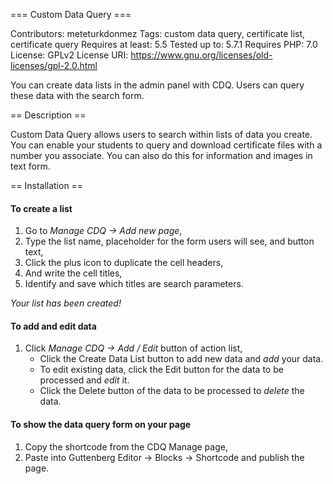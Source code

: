 === Custom Data Query ===

Contributors: meteturkdonmez
Tags: custom data query, certificate list, certificate query
Requires at least: 5.5
Tested up to: 5.7.1
Requires PHP: 7.0
License: GPLv2
License URI: https://www.gnu.org/licenses/old-licenses/gpl-2.0.html

You can create data lists in the admin panel with CDQ. Users can query these data with the search form.


== Description ==

Custom Data Query allows users to search within lists of data you create.
You can enable your students to query and download certificate files with a number you associate.
You can also do this for information and images in text form.

== Installation ==

#### To create a list
1. Go to *Manage CDQ -> Add new page*,
2. Type the list name, placeholder for the form users will see, and button text,
3. Click the plus icon to duplicate the cell headers,
4. And write the cell titles,
5. Identify and save which titles are search parameters.

*Your list has been created!*

#### To add and edit data
1. Click *Manage CDQ -> Add / Edit* button of action list,
	- Click the Create Data List button to add new data and *add* your data.
	- To edit existing data, click the Edit button for the data to be processed and *edit* it.
	- Click the Delete button of the data to be processed to *delete* the data.

#### To show the data query form on your page
1. Copy the shortcode from the CDQ Manage page,
2. Paste into Guttenberg Editor -> Blocks -> Shortcode and publish the page.